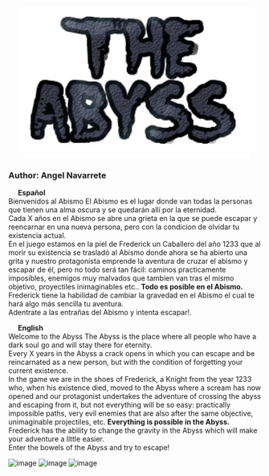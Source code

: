 <p align="center">
  <img width="460" height="300" src="https://github.com/AngelNavarreteSanchez/NavarreteSanchezAngel_M17UF1R1/blob/dev/TheAbyss/Assets/UI/TheAbyssLogo.png">
</p>
<h3>Author: Angel Navarrete</h3> 

<img width="15" height="10" src="https://www.astroninternacional.es/18829-large_default/bandera-espana-con-escudo-constitucional-exterior.jpg"> **Español**  
Bienvenidos al Abismo
El Abismo es el lugar donde van todas la personas que tienen una alma oscura y se quedarán allí por la eternidad.  
Cada X años en el Abismo se abre una grieta en la que se puede escapar y reencarnar en una nueva persona, pero con la condicion de olvidar tu existencia actual.  
En el juego estamos en la piel de Frederick un Caballero del año 1233 que al morir su existencia se trasladó al Abismo donde ahora se ha abierto una grita y nuestro protagonista emprende la aventura de cruzar el abismo y escapar de él, pero no todo será tan fácil: caminos practicamente imposibles, enemigos muy malvados que tambien van tras el mismo objetivo, proyectiles inimaginables etc.. **Todo es posible en el Abismo.**  
Frederick tiene la habilidad de cambiar la gravedad en el Abismo el cual te hará algo más sencilla tu aventura.  
Adentrate a las entrañas del Abismo y intenta escapar!.  

<img width="15" height="10" src="https://i.pinimg.com/736x/4c/a5/e1/4ca5e18c26eecb9899187b0093a8c0cc.jpg"> **English**  
Welcome to the Abyss
The Abyss is the place where all people who have a dark soul go and will stay there for eternity.  
Every X years in the Abyss a crack opens in which you can escape and be reincarnated as a new person, but with the condition of forgetting your current existence.  
In the game we are in the shoes of Frederick, a Knight from the year 1233 who, when his existence died, moved to the Abyss where a scream has now opened and our protagonist undertakes the adventure of crossing the abyss and escaping from it, but not everything will be so easy: practically impossible paths, very evil enemies that are also after the same objective, unimaginable projectiles, etc. **Everything is possible in the Abyss.**  
Frederick has the ability to change the gravity in the Abyss which will make your adventure a little easier.  
Enter the bowels of the Abyss and try to escape!  

![image](https://github.com/AngelNavarreteSanchez/NavarreteSanchezAngel_M17UF1R1/assets/132052054/ebbd72fe-9a16-4b55-b610-c262b9979280)
![image](https://github.com/AngelNavarreteSanchez/NavarreteSanchezAngel_M17UF1R1/assets/132052054/3d99cfd0-cbcf-432d-bb0a-5563122e5498)
![image](https://github.com/AngelNavarreteSanchez/NavarreteSanchezAngel_M17UF1R1/assets/132052054/779bad74-c2e7-4d43-b01d-eb30b9848e69)


